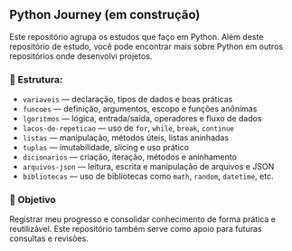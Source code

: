 ## Python Journey (em construção)

Este repositório agrupa os estudos que faço em Python. Além deste repositório de estudo, você pode encontrar mais sobre Python em outros repositórios onde desenvolvi projetos.
### 📁 Estrutura:

- `variaveis` — declaração, tipos de dados e boas práticas
- `funcoes` — definição, argumentos, escopo e funções anônimas
- `lgoritmos` — lógica, entrada/saída, operadores e fluxo de dados
- `lacos-de-repeticao` — uso de `for`, `while`, `break`, `continue`
- `listas` — manipulação, métodos úteis, listas aninhadas
- `tuplas` — imutabilidade, slicing e uso prático
- `dicionarios` — criação, iteração, métodos e aninhamento
- `arquivos-json` — leitura, escrita e manipulação de arquivos e JSON
- `bibliotecas` — uso de bibliotecas como `math`, `random`, `datetime`, etc.

  
### 📌 Objetivo

Registrar meu progresso e consolidar conhecimento de forma prática e reutilizável. Este repositório também serve como apoio para futuras consultas e revisões.
